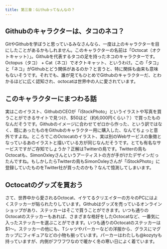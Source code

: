 ```yaml
---
title: 第三章：Githubってなんなの？
---
```


## Githubのキャラクターは、タコのネコ？

GitやGithubを学ぼうと思っているみなさんなら、一度は上のキャラクターを目にしたことがあるかもしれません。このキャラクターの名前は「Octocat（オクトキャット）」。Githubを代表するタコの足を持ったネコのキャラクターです。Octopus（タコ） + Cat（ネコ）でオクトキャット、というわけ。この「タコ」と「ネコ」がGithubとどう関係があるのか？と言うと、特に関係も由来も意味もないそうです。それでも、誰が見てもひとめでGithubのキャラクターだ、とわかるほどに広く認知され、octocatは世界中の人に愛されています。

## このキャラクターにまつわる話
実はこのイラスト、GithubのCEOが「iStockPhoto」というイラストや写真を買うことができるサイトで見つけ、$50ほど（約6,000円くらい？）で買ったものなんだそうです。Githubのイメージに合わせてゼロから作った、という訳ではなく、既にあったものをGithubのキャラクター用に購入した、なんてちょっと意外ですよね。ところでこのOctocatのイラスト、実は別のWebサービスの象徴となっているあのイラストと描いている方が同じなんだそうです。とても有名なサービスですがご存知でしょうか？正解はTwitterの鳥です。Twitterの鳥もOctocatも、SimonOxleyさんというアーティストの方が手がけたデザインだったんですね。もしかしたらTwitterの鳥もSimonOxleyさんが「iStockPhoto」に登録していたものをTwitter社が買ったのかも？なんて憶測してしまいます。

## Octocatのグッズを買おう
さて、世界中から愛されるOctocat、イケてるクリエイターの方々のPCにはよくステッカーが貼られたりしています。Githubはグッズを売っているオンラインショップがあり、ステッカーはそこで買うことができます。いつも通りのOctocatのステッカーもあれば、さまざまな格好をしたOctocatなど、一番気に入ったステッカーを選ぶことができます。いつも通りのOctocatのステッカーは$1〜。ステッカーの他にも、Tシャツやパーカーなどの洋服から、グラスにマグカップにフィギュアなどの小物も揃っています。パーカーはわたしも@kozytyも持っていますが、内側がフワフワなので暖かく冬の寒い日によく着ています。

